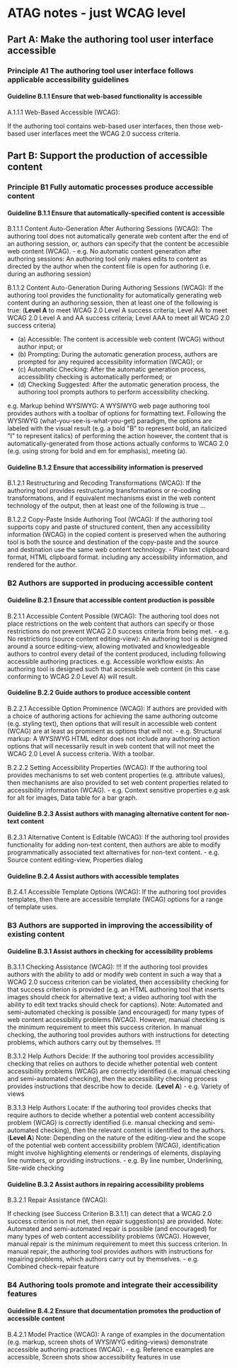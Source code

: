 # ATAG notes - just WCAG level

## Part A: Make the authoring tool user interface accessible

### Principle A1 The authoring tool user interface follows applicable accessibility guidelines

#### Guideline B.1.1 Ensure that web-based functionality is accessible

A.1.1.1 Web-Based Accessible (WCAG):

If the authoring tool contains web-based user interfaces, then those web-based user interfaces meet the WCAG 2.0 success criteria.

## Part B: Support the production of accessible content

### Principle B1 Fully automatic processes produce accessible content

#### Guideline B.1.1 Ensure that automatically-specified content is accessible

B.1.1.1 Content Auto-Generation After Authoring Sessions (WCAG): The authoring tool does not automatically generate web content after the end of an authoring session, or, authors can specify that the content be accessible web content (WCAG).
	- e.g. No automatic content generation after authoring sessions: An authoring tool only makes edits to content as directed by the author when the content file is open for authoring (i.e. during an authoring session) 

B.1.1.2 Content Auto-Generation During Authoring Sessions (WCAG): If the authoring tool provides the functionality for automatically generating web content during an authoring session, then at least one of the following is true: (**Level A** to meet WCAG 2.0 Level A success criteria; Level AA to meet WCAG 2.0 Level A and AA success criteria; Level AAA to meet all WCAG 2.0 success criteria)

- (a) Accessible: The content is accessible web content (WCAG) without author input; or
- (b) Prompting: During the automatic generation process, authors are prompted for any required accessibility information (WCAG); or
- (c) Automatic Checking: After the automatic generation process, accessibility checking is automatically performed; or
- (d) Checking Suggested: After the automatic generation process, the authoring tool prompts authors to perform accessibility checking.

e.g. Markup behind WYSIWYG: A WYSIWYG web page authoring tool provides authors with a toolbar of options for formatting text. Following the WYSIWYG (what-you-see-is-what-you-get) paradigm, the options are labeled with the visual result (e.g. a bold "B" to represent bold, an italicized "I" to represent italics) of performing the action however, the content that is automatically-generated from those actions actually conforms to WCAG 2.0 (e.g. using strong for bold and em for emphasis), meeting (a). 

#### Guideline B.1.2 Ensure that accessibility information is preserved

B.1.2.1 Restructuring and Recoding Transformations (WCAG): If the authoring tool provides restructuring transformations or re-coding transformations, and if equivalent mechanisms exist in the web content technology of the output, then at least one of the following is true ...

B.1.2.2 Copy-Paste Inside Authoring Tool (WCAG): If the authoring tool supports copy and paste of structured content, then any accessibility information (WCAG) in the copied content is preserved when the authoring tool is both the source and destination of the copy-paste and the source and destination use the same web content technology.
	- Plain text clipboard format, HTML clipboard format. including any accessibility information, and rendered for the author.

### B2 Authors are supported in producing accessible content

#### Guideline B.2.1 Ensure that accessible content production is possible

B.2.1.1 Accessible Content Possible (WCAG): The authoring tool does not place restrictions on the web content that authors can specify or those restrictions do not prevent WCAG 2.0 success criteria from being met.
	- e.g. No restrictions (source content editing-view): An authoring tool is designed around a source editing-view, allowing motivated and knowledgeable authors to control every detail of the content produced, including following accessible authoring practices. e.g. Accessible workflow exists: An authoring tool is designed such that accessible web content (in this case conforming to WCAG 2.0 Level A) will result.

#### Guideline B.2.2 Guide authors to produce accessible content

B.2.2.1 Accessible Option Prominence (WCAG): If authors are provided with a choice of authoring actions for achieving the same authoring outcome (e.g. styling text), then options that will result in accessible web content (WCAG) are at least as prominent as options that will not. 
	- e.g. Structural markup: A WYSIWYG HTML editor does not include any authoring action options that will necessarily result in web content that will not meet the WCAG 2.0 Level A success criteria. With a toolbar.

B.2.2.2 Setting Accessibility Properties (WCAG): If the authoring tool provides mechanisms to set web content properties (e.g. attribute values), then mechanisms are also provided to set web content properties related to accessibility information (WCAG).
	- e.g. Context sensitive properties e.g ask for alt for images, Data table for a bar graph.

#### Guideline B.2.3 Assist authors with managing alternative content for non-text content

B.2.3.1 Alternative Content is Editable (WCAG): If the authoring tool provides functionality for adding non-text content, then authors are able to modify programmatically associated text alternatives for non-text content.
	- e.g. Source content editing-view, Properties dialog

#### Guideline B.2.4 Assist authors with accessible templates

B.2.4.1 Accessible Template Options (WCAG): If the authoring tool provides templates, then there are accessible template (WCAG) options for a range of template uses. 

### B3 Authors are supported in improving the accessibility of existing content

#### Guideline B.3.1 Assist authors in checking for accessibility problems

B.3.1.1 Checking Assistance (WCAG): !!! If the authoring tool provides authors with the ability to add or modify web content in such a way that a WCAG 2.0 success criterion can be violated, then accessibility checking for that success criterion is provided (e.g. an HTML authoring tool that inserts images should check for alternative text; a video authoring tool with the ability to edit text tracks should check for captions). Note: Automated and semi-automated checking is possible (and encouraged) for many types of web content accessibility problems (WCAG). However, manual checking is the minimum requirement to meet this success criterion. In manual checking, the authoring tool provides authors with instructions for detecting problems, which authors carry out by themselves. !!!

B.3.1.2 Help Authors Decide: If the authoring tool provides accessibility checking that relies on authors to decide whether potential web content accessibility problems (WCAG) are correctly identified (i.e. manual checking and semi-automated checking), then the accessibility checking process provides instructions that describe how to decide. (**Level A**)
	- e.g. Variety of views

B.3.1.3 Help Authors Locate: If the authoring tool provides checks that require authors to decide whether a potential web content accessibility problem (WCAG) is correctly identified (i.e. manual checking and semi-automated checking), then the relevant content is identified to the authors. (**Level A**) Note: Depending on the nature of the editing-view and the scope of the potential web content accessibility problem (WCAG), identification might involve highlighting elements or renderings of elements, displaying line numbers, or providing instructions.
	- e.g. By line number, Underlining, Site-wide checking

#### Guideline B.3.2 Assist authors in repairing accessibility problems

B.3.2.1 Repair Assistance (WCAG):

If checking (see Success Criterion B.3.1.1) can detect that a WCAG 2.0 success criterion is not met, then repair suggestion(s) are provided. Note: Automated and semi-automated repair is possible (and encouraged) for many types of web content accessibility problems (WCAG). However, manual repair is the minimum requirement to meet this success criterion. In manual repair, the authoring tool provides authors with instructions for repairing problems, which authors carry out by themselves.
	- e.g. Combined check-repair feature

### B4 Authoring tools promote and integrate their accessibility features

#### Guideline B.4.2 Ensure that documentation promotes the production of accessible content

B.4.2.1 Model Practice (WCAG): A range of examples in the documentation (e.g. markup, screen shots of WYSIWYG editing-views) demonstrate accessible authoring practices (WCAG).
	- e.g. Reference examples are accessible, Screen shots show accessibility features in use